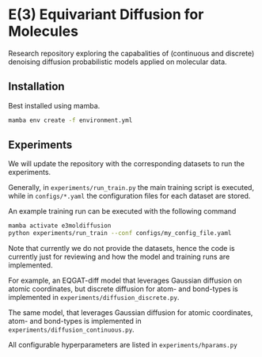 # E(3) Equivariant Diffusion for Molecules

Research repository exploring the capabalities of (continuous and discrete) denoising diffusion probabilistic models applied on molecular data.

## Installation
Best installed using mamba.
```bash
mamba env create -f environment.yml
```

## Experiments
 We will update the repository with the corresponding datasets to run the experiments.  

 Generally, in `experiments/run_train.py` the main training script is executed, while in `configs/*.yaml` the configuration files for each dataset are stored.

 An example training run can be executed with the following command

 ```bash
 mamba activate e3moldiffusion
 python experiments/run_train --conf configs/my_config_file.yaml
 ```

 Note that currently we do not provide the datasets, hence the code is currently just for reviewing and how the model and training runs are implemented.

 For example, an EQGAT-diff model that leverages Gaussian diffusion on atomic coordinates, but discrete diffusion for atom- and bond-types is implemented in `experiments/diffusion_discrete.py`.

 The same model, that leverages Gaussian diffusion for atomic coordinates, atom- and bond-types is implemented in `experiments/diffusion_continuous.py`.

 All configurable hyperparameters are listed in `experiments/hparams.py`